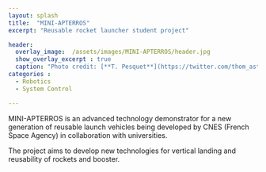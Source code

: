 ```yaml
---
layout: splash
title:  "MINI-APTERROS"
excerpt: "Reusable rocket launcher student project"

header: 
  overlay_image:  /assets/images/MINI-APTERROS/header.jpg
  show_overlay_excerpt : true
  caption: "Photo credit: [**T. Pesquet**](https://twitter.com/thom_astro/status/1397622938078167044)"
categories : 
  - Robotics
  - System Control

---
```


MINI-APTERROS is an advanced technology demonstrator for a new generation of reusable launch vehicles being developed by CNES (French Space Agency) in collaboration with universities. 

The project aims to develop new technologies for vertical landing and reusability of rockets and booster.


